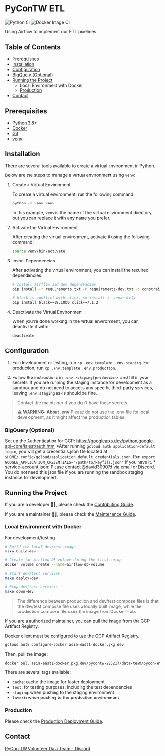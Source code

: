 # PyConTW ETL

![Python CI](https://github.com/pycontw/PyCon-ETL/workflows/Python%20CI/badge.svg)
![Docker Image CI](https://github.com/pycontw/PyCon-ETL/workflows/Docker%20Image%20CI/badge.svg)

Using Airflow to implement our ETL pipelines.

## Table of Contents

- [Prerequisites](#prerequisites)
- [Installation](#installation)
- [Configuration](#configuration)
- [BigQuery (Optional)](#bigquery-optional)
- [Running the Project](#running-the-project)
  - [Local Environment with Docker](#local-environment-with-docker)
  - [Production](#production)
- [Contact](#contact)

## Prerequisites

- [Python 3.8+](https://www.python.org/downloads/release/python-3811/)
- [Docker](https://docs.docker.com/get-docker/)
- [Git](https://git-scm.com/book/zh-tw/v2/%E9%96%8B%E5%A7%8B-Git-%E5%AE%89%E8%A3%9D%E6%95%99%E5%AD%B8)
- [venv](https://docs.python.org/3/library/venv.html)

## Installation

There are several tools available to create a virtual environment in Python.

Below are the steps to manage a virtual environment using `venv`:

1. Create a Virtual Environment

    To create a virtual environment, run the following command:

    ```bash
    python -m venv venv
    ```

    In this example, `venv` is the name of the virtual environment directory, but you can replace it with any name you prefer.

2. Activate the Virtual Environment

    After creating the virtual environment, activate it using the following command:

    ```bash
    source venv/bin/activate
    ```

3. Install Dependencies

    After activating the virtual environment, you can install the required dependencies:

    ```bash
    # Install airflow and dev dependencies
    pip install -r requirements.txt -r requirements-dev.txt -c constraints-3.8.txt

    # black is conflict with click, so install it separately
    pip install black==19.10b0 click==7.1.2
    ```

4. Deactivate the Virtual Environment

    When you're done working in the virtual environment, you can deactivate it with:

    ```bash
    deactivate
    ```

## Configuration

1. For development or testing, run `cp .env.template .env.staging`. For production, run `cp .env.template .env.production`.

2. Follow the instructions in `.env.<staging|production>` and fill in your secrets.
    If you are running the staging instance for development as a sandbox and do not need to access any specific third-party services, leaving `.env.staging` as-is should be fine.

> Contact the maintainer if you don't have these secrets.

> **⚠ WARNING: About .env**
> Please do not use the .env file for local development, as it might affect the production tables.

### BigQuery (Optional)

Set up the Authentication for GCP: <https://googleapis.dev/python/google-api-core/latest/auth.html>
    *After running `gcloud auth application-default login`, you will get a credentials.json file located at `$HOME/.config/gcloud/application_default_credentials.json`. Run `export GOOGLE_APPLICATION_CREDENTIALS="/path/to/keyfile.json"` if you have it.
    * service-account.json: Please contact @david30907d via email or Discord. You do not need this json file if you are running the sandbox staging instance for development.

## Running the Project

If you are a developer 👨‍💻, please check the [Contributing Guide](./docs/CONTRIBUTING.md).

If you are a maintainer 👨‍🔧, please check the [Maintenance Guide](./docs/MAINTENANCE.md).

### Local Environment with Docker

For development/testing:

```bash
# Build the local dev/test image
make build-dev

# Create the Airflow DB volume during the first setup
docker volume create --name=airflow-db-volume

# Start dev/test services
make deploy-dev

# Stop dev/test services
make down-dev
```

> The difference between production and dev/test compose files is that the dev/test compose file uses a locally built image, while the production compose file uses the image from Docker Hub.

If you are a authorized maintainer, you can pull the image from the GCP Artifact Registry.

Docker client must be configured to use the GCP Artifact Registry.

```bash
gcloud auth configure-docker asia-east1-docker.pkg.dev
```

Then, pull the image:

```bash
docker pull asia-east1-docker.pkg.dev/pycontw-225217/data-team/pycon-etl:{tag}
```

There are several tags available:

- `cache`: cache the image for faster deployment
- `test`: for testing purposes, including the test dependencies
- `staging`: when pushing to the staging environment
- `latest`: when pushing to the production environment

### Production

Please check the [Production Deployment Guide](./docs/DEPLOYMENT.md).

## Contact

[PyCon TW Volunteer Data Team - Discord](https://discord.com/channels/752904426057892052/900721883383758879)
